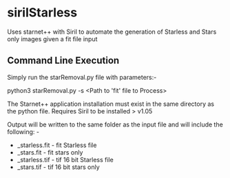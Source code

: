 # sirilStarless
Uses starnet++ with Siril to automate the generation of Starless and Stars only images given a fit file input

## Command Line Execution
Simply run the starRemoval.py file with parameters:-

python3 starRemoval.py -s <Path to 'fit' file to Process>

The Starnet++ application installation must exist in the same directory as the python file.
Requires Siril to be installed > v1.05

Output will be written to the same folder as the input file and will include the following: -
* <source file>_starless.fit - fit Starless file
* <source file>_stars.fit - fit stars only
* <source file>_starless.tif - tif 16 bit Starless file
* <source file>_stars.tif - tif 16 bit stars only
